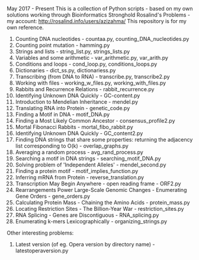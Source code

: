May 2017 - Present
This is a collection of Python scripts - based on my own solutions working through Bioinformatics Stronghold Rosalind's Problems - my account:
http://rosalind.info/users/azizahma/
This repository is for my own reference.

1. Counting DNA nucleotides - countaa.py, counting_DNA_nucleotides.py
2. Counting point mutation - hamming.py
3. Strings and lists - string_list.py, strings_lists.py
4. Variables and some arithmetic - var_arithmetic.py, var_arith.py
5. Conditions and loops - cond_loop.py, conditions_loops.py
6. Dictionaries - dict_ss.py, dictionariess.py
7. Transcribing (from DNA to RNA) - transcribe.py, transcribe2.py
8. Working with files - working_w_files.py, working_with_files.py
9. Rabbits and Recurrence Relations - rabbit_recurrence.py
10. Identifying Unknown DNA Quickly - GC-content.py
11. Introduction to Mendelian Inheritance - mendel.py
12. Translating RNA into Protein - genetic_code.py
13. Finding a Motif in DNA - motif_DNA.py
14. Finding a Most Likely Common Ancestor - consensus_profile2.py
15. Mortal Fibonacci Rabbits - mortal_fibo_rabbit.py
18. Identifying Unknown DNA Quickly - GC_content2.py
19. Finding DNA strings that share some properties: returning the adjacency list corresponding to O(k) - overlap_graphs.py
20. Averaging a random process - avg_rand_process.py
21. Searching a motif in DNA strings - searching_motif_DNA.py
22. Solving problem of 'Independent Alleles' - mendel_second.py
23. Finding a protein motif - motif_implies_function.py
24. Inferring mRNA from Protein - reverse_translation.py
25. Transcription May Begin Anywhere - open reading frame - ORF2.py
26. Rearrangements Power Large-Scale Genomic Changes - Enumerating Gene Orders - gene_orders.py
27. Calculating Protein Mass - Chaining the Amino Acids - protein_mass.py
28. Locating Restriction Sites - The Billion-Year War - restriction_sites.py
29. RNA Splicing - Genes are Discontiguous - RNA_splicing.py
30. Enumerating k-mers Lexicographically - organizing_strings.py

Other interesting problems:
1. Latest version (of eg. Opera version by directory name) - latestoperaversion.py


